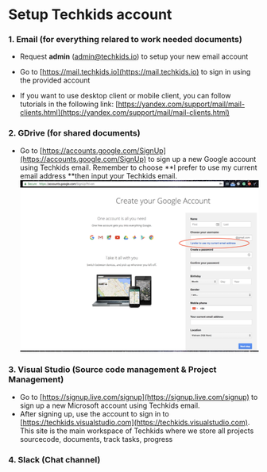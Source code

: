 # Setup Techkids account

### 1. Email \(for everything relared to work needed documents\)

* Request **admin** \(admin@techkids.io\) to setup your new email account
* Go to [https://mail.techkids.io](https://mail.techkids.io) to sign in using the provided account

* If you want to use desktop client or mobile client, you can follow tutorials in the following link: [https://yandex.com/support/mail/mail-clients.html](https://yandex.com/support/mail/mail-clients.html)

### 2. GDrive \(for shared documents\)

* Go to [https://accounts.google.com/SignUp](https://accounts.google.com/SignUp) to sign up a new Google account using Techkids email. Remember to choose **I prefer to use my current email address **then input your Techkids email.![](/assets/GoogleSignUpImage.png)

### 3. Visual Studio \(Source code management & Project Management\)

* Go to [https://signup.live.com/signup](https://signup.live.com/signup) to sign up a new Microsoft account using Techkids email. 
* After signing up, use the account to sign in to [https://techkids.visualstudio.com](https://techkids.visualstudio.com). This site is the main workspace of Techkids where we store all projects sourcecode, documents, track tasks, progress

### 4. Slack \(Chat channel\)



